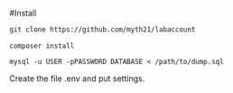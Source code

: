 #Install

```bash
git clone https://github.com/myth21/labaccount
```

```
composer install
```

```
mysql -u USER -pPASSWORD DATABASE < /path/to/dump.sql
```

Create the file .env and put settings.
